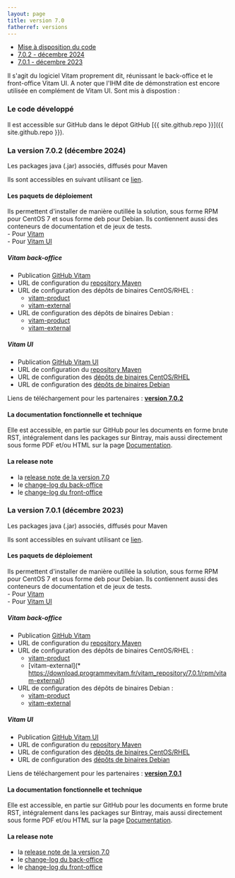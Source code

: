 ```yaml
---
layout: page
title: version 7.0
fatherref: versions
---
```

* [Mise à disposition du code](#github)
* [7.0.2 - décembre 2024](#702)
* [7.0.1 - décembre 2023](#701)




Il s'agit du logiciel Vitam proprement dit, réunissant le back-office et le front-office Vitam UI. A noter que l'IHM dite de démonstration est encore utilisée en complément de Vitam UI. Sont mis à dispostion :

<a name="github"></a>
### Le code développé

Il est accessible sur GitHub dans le dépot GitHub [{{ site.github.repo }}]({{ site.github.repo }}).

<a name="702"></a>
### La version 7.0.2 (décembre 2024)

Les packages java (.jar) associés, diffusés pour Maven

Ils sont accessibles en suivant utilisant ce [lien](https://download.programmevitam.fr/vitam_repository/7.0.2/mvn_repo/).

#### Les paquets de déploiement

Ils permettent d'installer de manière outillée la solution, sous forme RPM pour CentOS 7 et sous forme deb pour Debian. Ils contiennent aussi des conteneurs de documentation et de jeux de tests.  
    - Pour [Vitam](https://github.com/ProgrammeVitam/deployment/tree/7.0.2/vitam)  
    - Pour [Vitam UI](https://github.com/ProgrammeVitam/deployment/tree/7.0.21/vitam-ui)

##### *Vitam back-office*

- Publication [GitHub Vitam](https://github.com/ProgrammeVitam/vitam/tree/7.0.2)
- URL de configuration du [repository Maven](https://download.programmevitam.fr/vitam_repository/7.0.2/mvn_repo/) 
- URL de configuration des dépôts de binaires CentOS/RHEL :  
    - [vitam-product](https://download.programmevitam.fr/vitam_repository/7.0.2/rpm/vitam-product/)  
    - [vitam-external](https://download.programmevitam.fr/vitam_repository/7.0.2/rpm/vitam-external/)  
- URL de configuration des dépôts de binaires Debian :  
    - [vitam-product](https://download.programmevitam.fr/vitam_repository/7.0.2/deb/vitam-product/)  
    - [vitam-external](https://download.programmevitam.fr/vitam_repository/7.0.2/deb/vitam-external/)

##### *Vitam UI*

- Publication [GitHub Vitam UI](https://github.com/ProgrammeVitam/vitam-ui/tree/7.0.2)
- URL de configuration du [repository Maven](https://download.programmevitam.fr/vitamui_repository/7.0.2/mvn_repo/)
- URL de configuration des [dépôts de binaires CentOS/RHEL](https://download.programmevitam.fr/vitamui_repository/7.0.2/rpm/)
- URL de configuration des [dépôts de binaires Debian](https://download.programmevitam.fr/vitamui_repository/7.0.2/deb/)

Liens de téléchargement pour les partenaires :  [**version 7.0.2**](https://releases.programmevitam.fr/7.0.2/index.html)

#### La documentation fonctionnelle et technique

Elle est accessible, en partie  sur GitHub pour les documents en forme brute RST, intégralement dans les packages sur Bintray, mais aussi directement sous forme PDF et/ou HTML sur la page [Documentation](/pages/documentation).
 
#### La release note

- la [release note de la version 7.0](/ressources/RefCourant/Release_notes_7_vdef.pdf)
- le [change-log du back-office](/ressources/RefCourant/vitam-changelog.7.0.2.pdf)
- le [change-log du front-office](/ressources/RefCourant/vitamui-changelog.7.0.2.pdf)

<a name="701"></a>
### La version 7.0.1 (décembre 2023)

Les packages java (.jar) associés, diffusés pour Maven

Ils sont accessibles en suivant utilisant ce [lien](https://download.programmevitam.fr/vitam_repository/7.0.1/mvn_repo/).

#### Les paquets de déploiement

Ils permettent d'installer de manière outillée la solution, sous forme RPM pour CentOS 7 et sous forme deb pour Debian. Ils contiennent aussi des conteneurs de documentation et de jeux de tests.  
    - Pour [Vitam](https://github.com/ProgrammeVitam/deployment/tree/7.0.1/vitam)  
    - Pour [Vitam UI](https://github.com/ProgrammeVitam/deployment/tree/7.0.1/vitam-ui)

##### *Vitam back-office*

- Publication [GitHub Vitam](https://github.com/ProgrammeVitam/vitam/tree/7.0.1)
- URL de configuration du [repository Maven](https://download.programmevitam.fr/vitam_repository/7.0.1/mvn_repo/) 
- URL de configuration des dépôts de binaires CentOS/RHEL :  
    - [vitam-product](https://download.programmevitam.fr/vitam_repository/7.0.1/rpm/vitam-product/)  
    - [vitam-external](* https://download.programmevitam.fr/vitam_repository/7.0.1/rpm/vitam-external/)  
- URL de configuration des dépôts de binaires Debian :  
    - [vitam-product](https://download.programmevitam.fr/vitam_repository/7.0.1/deb/vitam-product/)  
    - [vitam-external](https://download.programmevitam.fr/vitam_repository/7.0.1/deb/vitam-external/)

##### *Vitam UI*

- Publication [GitHub Vitam UI](https://github.com/ProgrammeVitam/vitam-ui/tree/7.0.1)
- URL de configuration du [repository Maven](https://download.programmevitam.fr/vitamui_repository/7.0.1/mvn_repo/)
- URL de configuration des [dépôts de binaires CentOS/RHEL](https://download.programmevitam.fr/vitamui_repository/7.0.1/rpm/)
- URL de configuration des [dépôts de binaires Debian](https://download.programmevitam.fr/vitamui_repository/7.0.1/deb/)

Liens de téléchargement pour les partenaires :  [**version 7.0.1**](https://releases.programmevitam.fr/7.0.1/index.html)

#### La documentation fonctionnelle et technique

Elle est accessible, en partie  sur GitHub pour les documents en forme brute RST, intégralement dans les packages sur Bintray, mais aussi directement sous forme PDF et/ou HTML sur la page [Documentation](/pages/documentation).
  
#### La release note

- la [release note de la version 7.0](/ressources/RefCourant/Release_notes_7_vdef.pdf)
- le [change-log du back-office](/ressources/RefCourant/vitam-changelog.7.0.1.pdf)
- le [change-log du front-office](/ressources/RefCourant/vitamui-changelog.7.0.1.pdf)